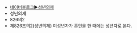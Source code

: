 - [네이버블로그▶️성년의제](https://blog.naver.com/legallife/220335538644)
- 성년의제
- 826의2
- 제826조의2(성년의제) 미성년자가 혼인을 한 때에는 성년자로 본다.